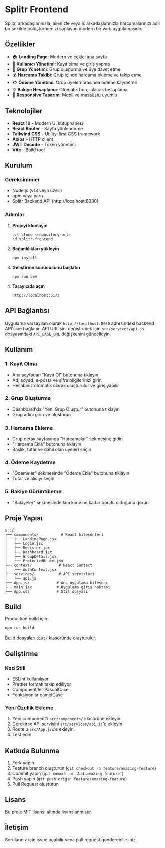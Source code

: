 # Splitr Frontend

Splitr, arkadaşlarınızla, ailenizle veya iş arkadaşlarınızla harcamalarınızı adil bir şekilde bölüştürmenizi sağlayan modern bir web uygulamasıdır.

## Özellikler

- 🏠 **Landing Page**: Modern ve çekici ana sayfa
- 🔐 **Kullanıcı Yönetimi**: Kayıt olma ve giriş yapma
- 👥 **Grup Yönetimi**: Grup oluşturma ve üye davet etme
- 💰 **Harcama Takibi**: Grup içinde harcama ekleme ve takip etme
- 💳 **Ödeme Yönetimi**: Grup üyeleri arasında ödeme kaydetme
- ⚖️ **Bakiye Hesaplama**: Otomatik borç-alacak hesaplama
- 📱 **Responsive Tasarım**: Mobil ve masaüstü uyumlu

## Teknolojiler

- **React 19** - Modern UI kütüphanesi
- **React Router** - Sayfa yönlendirme
- **Tailwind CSS** - Utility-first CSS framework
- **Axios** - HTTP client
- **JWT Decode** - Token yönetimi
- **Vite** - Build tool

## Kurulum

### Gereksinimler

- Node.js (v18 veya üzeri)
- npm veya yarn
- Splitr Backend API (http://localhost:8080)

### Adımlar

1. **Projeyi klonlayın**
   ```bash
   git clone <repository-url>
   cd splitr-frontend
   ```

2. **Bağımlılıkları yükleyin**
   ```bash
   npm install
   ```

3. **Geliştirme sunucusunu başlatın**
   ```bash
   npm run dev
   ```

4. **Tarayıcıda açın**
   ```
   http://localhost:5173
   ```

## API Bağlantısı

Uygulama varsayılan olarak `http://localhost:8080` adresindeki backend API'sine bağlanır. API URL'sini değiştirmek için `src/services/api.js` dosyasındaki `API_BASE_URL` değişkenini güncelleyin.

## Kullanım

### 1. Kayıt Olma
- Ana sayfadan "Kayıt Ol" butonuna tıklayın
- Ad, soyad, e-posta ve şifre bilgilerinizi girin
- Hesabınız otomatik olarak oluşturulur ve giriş yapılır

### 2. Grup Oluşturma
- Dashboard'da "Yeni Grup Oluştur" butonuna tıklayın
- Grup adını girin ve oluşturun

### 3. Harcama Ekleme
- Grup detay sayfasında "Harcamalar" sekmesine gidin
- "Harcama Ekle" butonuna tıklayın
- Başlık, tutar ve dahil olan üyeleri seçin

### 4. Ödeme Kaydetme
- "Ödemeler" sekmesinde "Ödeme Ekle" butonuna tıklayın
- Tutar ve alıcıyı seçin

### 5. Bakiye Görüntüleme
- "Bakiyeler" sekmesinde kim kime ne kadar borçlu olduğunu görün

## Proje Yapısı

```
src/
├── components/          # React bileşenleri
│   ├── LandingPage.jsx
│   ├── Login.jsx
│   ├── Register.jsx
│   ├── Dashboard.jsx
│   ├── GroupDetail.jsx
│   └── ProtectedRoute.jsx
├── context/            # React Context
│   └── AuthContext.jsx
├── services/           # API servisleri
│   └── api.js
├── App.jsx            # Ana uygulama bileşeni
├── main.jsx           # Uygulama giriş noktası
└── App.css            # Stil dosyası
```

## Build

Production build için:

```bash
npm run build
```

Build dosyaları `dist/` klasöründe oluşturulur.

## Geliştirme

### Kod Stili
- ESLint kullanılıyor
- Prettier formatı takip ediliyor
- Component'ler PascalCase
- Fonksiyonlar camelCase

### Yeni Özellik Ekleme
1. Yeni component'i `src/components/` klasörüne ekleyin
2. Gerekirse API servisini `src/services/api.js`'e ekleyin
3. Route'u `src/App.jsx`'e ekleyin
4. Test edin

## Katkıda Bulunma

1. Fork yapın
2. Feature branch oluşturun (`git checkout -b feature/amazing-feature`)
3. Commit yapın (`git commit -m 'Add amazing feature'`)
4. Push yapın (`git push origin feature/amazing-feature`)
5. Pull Request oluşturun

## Lisans

Bu proje MIT lisansı altında lisanslanmıştır.

## İletişim

Sorularınız için issue açabilir veya pull request gönderebilirsiniz.
